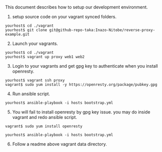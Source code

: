 This document describes how to setup our development environment.

1. setup source code on your vagrant synced folders.
```
yourhost$ cd ./vagrant
yourhost$ git clone git@github-repo-taka:Inazo-Nitobe/reverse-proxy-example.git
```

2. Launch your vagrants.
```
yourhost$ cd ./vagrant
yourhost$ vagrant up proxy web1 web2
```
3. Login to your vagrants and get gpg key to authenticate when you install openresty.
```
yourhost$ vagrant ssh proxy 
vagrant$ sudo yum install -y https://openresty.org/package/pubkey.gpg
```
4. Run ansible script.
```
yourhost$ ansible-playbook -i hosts bootstrap.yml 
```
5. You will fail to install openresty by gpg key issue. you may do inside vagrant and redo ansible script.
```
vagrant$ sudo yum install openresty

yourhost$ ansible-playbook -i hosts bootstrap.yml 
```
6. Follow a readme above vagrant data directory.

